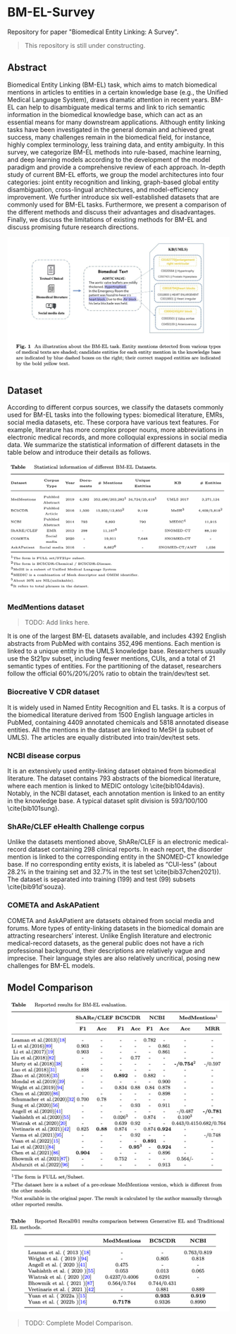 # BM-EL-Survey
Repository for paper "Biomedical Entity Linking: A Survey".

> This repository is still under constructing.

## Abstract

Biomedical Entity Linking (BM-EL) task, which aims to match biomedical mentions in articles to entities in a certain knowledge base (e.g., the Unified Medical Language System), draws dramatic attention in recent years. BM-EL can help to disambiguate medical terms and link to rich semantic information in the biomedical knowledge base, which can act as an essential means for many downstream applications.
Although entity linking tasks have been investigated in the general domain and achieved great success, many challenges remain in the biomedical field, for instance,  highly complex terminology, less training data, and entity ambiguity.
In this survey, we categorize BM-EL methods into rule-based, machine learning, and deep learning models according to the development of the model paradigm and provide a comprehensive review of each approach.
In-depth study of current BM-EL efforts, we group the model architectures into four categories: joint entity recognition and linking, graph-based global entity disambiguation, cross-lingual architectures, and model-efficiency improvement.
We further introduce six well-established datasets that are commonly used for BM-EL tasks. Furthermore, we present a comparison of the different methods and discuss their advantages and disadvantages.
Finally, we discuss the limitations of existing methods for BM-EL and discuss promising future research directions.

![fig1](./assets/fig1.png)

## Dataset

According to different corpus sources, we classify the datasets commonly used for BM-EL tasks into the following types: biomedical literature, EMRs, social media datasets, etc. These corpora have various text features. For example, literature has more complex proper nouns, more abbreviations in electronic medical records, and more colloquial expressions in social media data. We summarize the statistical information of different datasets in the table below and introduce their details as follows.

![table5](./assets/table5.png)

### MedMentions dataset

> TODO: Add links here.

It is one of the largest BM-EL datasets  available, and includes 4392  English abstracts from PubMed with contains 352,496 mentions. Each mention is linked to a unique entity in the UMLS knowledge base. Researchers usually use the St21pv subset, including fewer mentions, CUIs, and a total of 21 semantic types of entities. For the partitioning of the dataset, researchers follow the official 60%/20%/20% ratio to obtain the train/dev/test set.

### Biocreative V CDR dataset

It is widely used in Named Entity Recognition and EL tasks. It is a corpus of the biomedical literature derived from 1500 English language articles in PubMed, containing 4409 annotated chemicals and 5818 annotated disease entities. All the mentions in the dataset are linked to MeSH (a subset of UMLS). The articles are equally distributed into train/dev/test sets.

### NCBI disease corpus

It is an extensively used entity-linking dataset obtained from biomedical literature. The dataset contains 793 abstracts of the biomedical literature, where each mention is linked to MEDIC ontology \cite{bib104davis}. Notably, in the NCBI dataset, each annotation mention is linked to an entity in the knowledge base. A typical dataset split division is 593/100/100 \cite{bib101sung}.

### ShARe/CLEF eHealth Challenge corpus

Unlike the datasets mentioned above, ShARe/CLEF is an electronic medical-record dataset containing 298 clinical reports. In each report, the disorder mention is linked to the corresponding entity in the SNOMED-CT knowledge base. If  no corresponding entity exists, it is labeled as  “CUI-less”  (about 28.2% in the training set and 32.7% in the test set \cite{bib37chen2021}). The dataset is separated into training (199) and test (99) subsets \cite{bib91d'souza}.

### COMETA and AskAPatient

COMETA and AskAPatient are datasets obtained from social media and forums. More types of entity-linking datasets in the biomedical domain are attracting researchers’ interest. Unlike English literature and electronic medical-record datasets, as the general public does not have a rich professional background, their descriptions are relatively vague and imprecise. Their language styles are also relatively uncritical, posing new challenges for BM-EL models.





## Model Comparison



![table6](./assets/table6.png)



![table7](./assets/table7.png)



> TODO: Complete Model Comparison.

